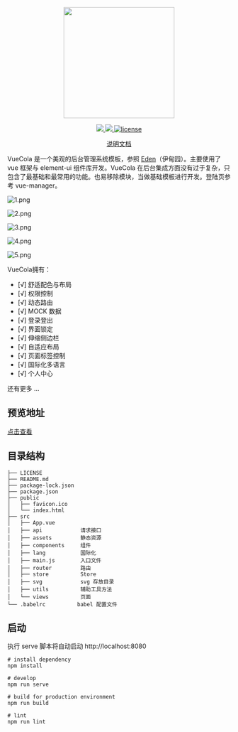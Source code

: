 <p align="center">
  <img width="250px" src="https://cdn.jsdelivr.net/gh/LishiJ/vue-cms/pic/logo.png?raw=true">
</p>

<p align="center">

  <a href="https://vuecola.netlify.com/">
    <img src="https://img.shields.io/badge/netlify-success-brightgreen"/>
  </a>
  <a href="https://www.codacy.com/app/LishiJ/vue-cms?utm_source=github.com&amp;utm_medium=referral&amp;utm_content=LishiJ/vue-cms&amp;utm_campaign=Badge_Grade">
    <img src="https://badgen.net/codacy/grade/92886eee6c2f4327bd17fff55f2af8b9"/>
  </a>
  <a href="https://github.com/LishiJ/vue-cms/blob/master/LICENSE">
    <img src="https://badgen.net/github/license/LishiJ/vue-cms" alt="license">
  </a>
</p>

<p align="center">
  <a href="https://github.com/LishiJ/vue-cms/blob/master/README.md">说明文档</a>
</p>

VueCola 是一个美观的后台管理系统模板，参照 [Eden](https://Sakuyakun.github.io/eden-docs)（伊甸园）。主要使用了 vue 框架与 element-ui 组件库开发。VueCola 在后台集成方面没有过于复杂，只包含了最基础和最常用的功能。也易移除模块，当做基础模板进行开发。登陆页参考 vue-manager。

![1.png](https://cdn.jsdelivr.net/gh/LishiJ/vue-cms/pic/F43F6564-A836-4389-BBAD-5A04F03CEFCA.png?raw=true)

![2.png](https://cdn.jsdelivr.net/gh/LishiJ/vue-cms/pic/C0A32CFD-7797-499c-A217-6D079FF3D5F4.png?raw=true)

![3.png](https://cdn.jsdelivr.net/gh/LishiJ/vue-cms/pic/4C3E7F14-11B7-4eef-9A55-E6E6888C38E9.png?raw=true)

![4.png](https://cdn.jsdelivr.net/gh/LishiJ/vue-cms/pic/1815672C-688A-4c2e-9F24-5704C9D91049.png?raw=true)

![5.png](https://cdn.jsdelivr.net/gh/LishiJ/vue-cms/pic/743840F4-52C1-4aec-B0EE-B2BA4680FC0E.png?raw=true)

VueCola拥有：

- [√] 舒适配色与布局
- [√] 权限控制
- [√] 动态路由
- [√] MOCK 数据
- [√] 登录登出
- [√] 界面锁定
- [√] 伸缩侧边栏
- [√] 自适应布局
- [√] 页面标签控制
- [√] 国际化多语言
- [√] 个人中心

还有更多 ...

## 预览地址

[点击查看](https://vuecola.netlify.com/)

## 目录结构


```
├── LICENSE
├── README.md
├── package-lock.json
├── package.json
├── public
│   ├── favicon.ico
│   └── index.html
├── src
│   ├── App.vue
│   ├── api            请求接口
│   ├── assets         静态资源
│   ├── components     组件
│   ├── lang           国际化
│   ├── main.js        入口文件
│   ├── router         路由
│   ├── store          Store
│   ├── svg            svg 存放目录
│   ├── utils          辅助工具方法
│   └── views          页面
└── .babelrc          babel 配置文件
```

## 启动

执行 serve 脚本将自动启动 http://localhost:8080

```
# install dependency
npm install

# develop
npm run serve

# build for production environment
npm run build

# lint
npm run lint
```
